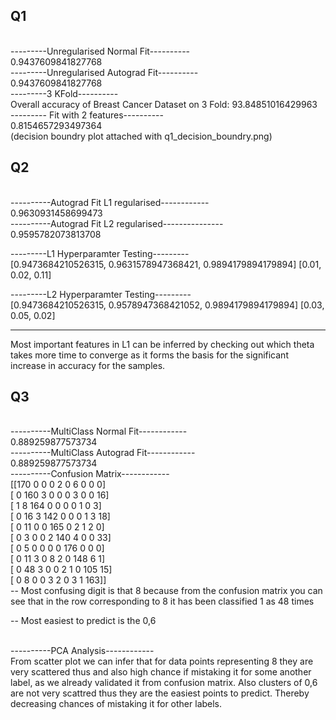 ## Q1
<br/>
---------Unregularised Normal Fit----------
<br/>
0.9437609841827768
<br/>
---------Unregularised Autograd Fit----------
<br/>
0.9437609841827768
<br/>
---------3 KFold----------
<br/>
Overall accuracy of Breast Cancer Dataset on 3 Fold:  93.84851016429963
<br/>
--------- Fit with 2 features----------
<br/>
0.8154657293497364
<br/>
(decision boundry plot attached with q1_decision_boundry.png)
<br/>

## Q2
<br/> 
----------Autograd Fit L1 regularised------------
<br/>
0.9630931458699473
<br/>
----------Autograd Fit L2 regularised---------------
<br/>
0.9595782073813708
<br/>

---------L1 Hyperparamter Testing---------
<br/>
[0.9473684210526315, 0.9631578947368421, 0.9894179894179894] [0.01, 0.02, 0.11]
<br/>

---------L2 Hyperparamter Testing---------
<br/>
[0.9473684210526315, 0.9578947368421052, 0.9894179894179894] [0.03, 0.05, 0.02]
<br/>

--------------
Most important features in L1 can be inferred by checking out which theta takes more time to converge as it forms the basis for the significant increase in accuracy for the samples. 
<br/>


## Q3
<br/> 
----------MultiClass Normal Fit------------
<br/>
0.889259877573734
<br/>
----------MultiClass Autograd Fit------------
<br/>
0.889259877573734
<br/>
----------Confusion Matrix------------
<br/>
[[170   0   0   0   2   0   6   0   0   0]<br/>
 [  0 160   3   0   0   0   3   0   0  16]<br/>
 [  1   8 164   0   0   0   0   1   0   3]<br/>
 [  0  16   3 142   0   0   0   1   3  18]<br/>
 [  0  11   0   0 165   0   2   1   2   0]<br/>
 [  0   3   0   0   2 140   4   0   0  33]<br/>
 [  0   5   0   0   0   0 176   0   0   0]<br/>
 [  0  11   3   0   8   2   0 148   6   1]<br/>
 [  0  48   3   0   0   2   1   0 105  15]<br/>
 [  0   8   0   0   3   2   0   3   1 163]]
 <br/>
-- Most confusing digit is that 8 because from the confusion matrix you can see that in the row corresponding to 8 it has been classified 1 as 48 times

-- Most easiest to predict is the 0,6

<br/>
----------PCA Analysis------------
<br/>
From scatter plot we can infer that for data points representing 8 they are very scattered thus and also high chance if mistaking it for some another label, as we already validated it from confusion matrix. Also clusters of 0,6 are not very scattred thus they are the easiest points to predict. Thereby decreasing chances of mistaking it for other labels.

